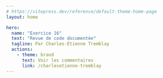 ```yaml
---
# https://vitepress.dev/reference/default-theme-home-page
layout: home

hero:
  name: "Exercice 16"
  text: "Revue de code documentée"
  tagline: Par Charles-Étienne Tremblay
  actions:
    - theme: brand
      text: Voir les commentaires
      link: /charlesetienne-tremblay
---
```


